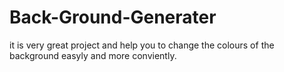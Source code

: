 # Back-Ground-Generater
 it is very great project and help you to change the colours of the background easyly and more conviently.

